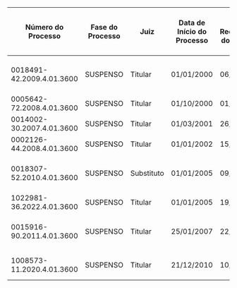 | **Número do Processo**       | **Fase do Processo** | **Juiz**     | **Data de Início do Processo** | **Data de Recebimento do Processo** | **Data de Início da Suspensão** | **Final da Suspensão** | **Gestor** | **Data de Início do Gestor** | **Data de Fim do Gestor** | **CPF do Réu** | **Nome do Réu** | **Data de Nascimento do Réu** | **Endereço do Réu** | **Telefone do Réu** | **Lei**                                | **Artigo** | **Caput** | **Parágrafo** | **Inciso** | **Pena Mínima (dias)** | **Pena Máxima (dias)** | **Prescrição Mínima (dias)** | **Prescrição Intermediária (dias)** | **Prescrição Máxima (dias)** |
|------------------------------|----------------------|--------------|--------------------------------|-------------------------------------|-----------------------------|------------------------|-----------|------------------------------|---------------------------|----------------|-----------------|-------------------------------|--------------------|--------------------|----------------------------------------|-----------|----------|--------------|----------|------------------------|------------------------|------------------------------|-------------------------------------|------------------------------|
| 0018491-42.2009.4.01.3600    | SUSPENSO             | Titular      | 01/01/2000                     | 06/11/2009                          | 28/10/2011                  |                        |           |                              |                           |                |                 |                               |                    |                    | L 8.137/90, art. 1º, I a V             |           |          |              |          |                        |                        |                              |                                     |                              |
| 0005642-72.2008.4.01.3600    | SUSPENSO             | Titular      | 01/10/2000                     | 01/10/2008                          | 06/12/2017                  |                        |           |                              |                           |                |                 |                               |                    |                    | art. 168-A CP                          |           |          |              |          |                        |                        |                              |                                     |                              |
| 0014002-30.2007.4.01.3600    | SUSPENSO             | Titular      | 01/03/2001                     | 26/09/2007                          | 05/06/2011                  |                        |           |                              |                           |                |                 |                               |                    |                    | art. 168-A CP                          |           |          |              |          |                        |                        |                              |                                     |                              |
| 0002126-44.2008.4.01.3600    | SUSPENSO             | Titular      | 01/01/2002                     | 15/02/2008                          | 25/03/2014                  |                        |           |                              |                           |                |                 |                               |                    |                    | art. 304 CP                            |           |          |              |          |                        |                        |                              |                                     |                              |
| 0018307-52.2010.4.01.3600    | SUSPENSO             | Substituto   | 01/01/2005                     | 09/08/2010                          | 20/09/2012                  |                        |           |                              |                           |                |                 |                               |                    |                    | L 8.137/90, art. 1º, I a V             |           |          |              |          |                        |                        |                              |                                     |                              |
| 1022981-36.2022.4.01.3600    | SUSPENSO             | Titular      | 01/01/2005                     | 19/11/2012                          | 09/11/2016                  |                        |           |                              |                           |                |                 |                               |                    |                    | art. 171, § 3º CP                      |           |          |              |          |                        |                        |                              |                                     |                              |
| 0015916-90.2011.4.01.3600    | SUSPENSO             | Titular      | 25/01/2007                     | 22/07/2011                          | 08/03/2018                  |                        |           |                              |                           |                |                 |                               |                    |                    | L 8.137/90, art. 1º, I a V             |           |          |              |          |                        |                        |                              |                                     |                              |
| 1008573-11.2020.4.01.3600    | SUSPENSO             | Titular      | 21/12/2010                     | 10/12/2021                          | 14/03/2024                  |                        |           |                              |                           |                |                 |                               |                    |                    | art. 299 CP (doc. Particular)          |           |          |              |          |                        |                        |                              |                                     |                              |
